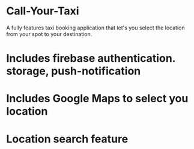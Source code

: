 # Call-Your-Taxi
A fully features taxi booking application that let's you select the location from your spot to your destination.

# Includes firebase authentication. storage, push-notification
# Includes Google Maps to select you location
# Location search feature
